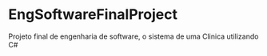 # EngSoftwareFinalProject
Projeto final de engenharia de software, o sistema de uma Clinica utilizando C#
